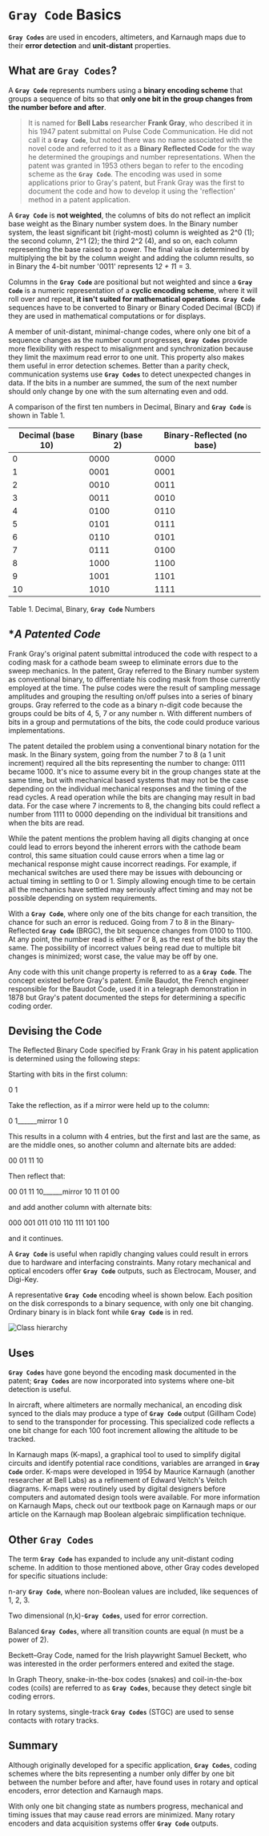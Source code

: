 # **`Gray Code`** Basics

**`Gray Codes`** are used in encoders, altimeters, and Karnaugh maps due to their **error detection** and **unit-distant** properties.

## What are **`Gray Codes`**?
A **`Gray Code`** represents numbers using a **binary encoding scheme** that groups a sequence of bits so that **only one bit in the group changes from the number before and after**. 

> It is named for **Bell Labs** researcher **Frank Gray**, who described it in his 1947 patent submittal on Pulse Code Communication. He did not call it a **`Gray Code`**, but noted there was no name associated with the novel code and referred to it as a **Binary Reflected Code** for the way he determined the groupings and number representations. When the patent was granted in 1953 others began to refer to the encoding scheme as the **`Gray Code`**. The encoding was used in some applications prior to Gray's patent, but Frank Gray was the first to document the code and how to develop it using the 'reflection' method in a patent application.

A **`Gray Code`** is **not weighted**, the columns of bits do not reflect an implicit base weight as the Binary number system does. In the Binary number system, the least significant bit (right-most) column is weighted as 2^0 (1); the second column, 2^1 (2); the third 2^2 (4), and so on, each column representing the base raised to a power. The final value is determined by multiplying the bit by the column weight and adding the column results, so in Binary the 4-bit number '0011' represents 1*2 + 1*1 = 3. 

Columns in the **`Gray Code`** are positional but not weighted and since a **`Gray Code`** is a numeric representation of a **cyclic encoding scheme**, where it will roll over and repeat, **it isn't suited for mathematical operations**. **`Gray Code`** sequences have to be converted to Binary or Binary Coded Decimal (BCD) if they are used in mathematical computations or for displays.

A member of unit-distant, minimal-change codes, where only one bit of a sequence changes as the number count progresses, **`Gray Codes`** provide more flexibility with respect to misalignment and synchronization because they limit the maximum read error to one unit. This property also makes them useful in error detection schemes. Better than a parity check, communication systems use **`Gray Codes`** to detect unexpected changes in data. If the bits in a number are summed, the sum of the next number should only change by one with the sum alternating even and odd.

A comparison of the first ten numbers in Decimal, Binary and **`Gray Code`** is shown in Table 1.

|Decimal (base 10)  |Binary (base 2)  |Binary-Reflected (no base)|
|-------------------|-----------------|--------------------------|
| 0                 | 0000            | 0000                     |
| 1                 | 0001            | 0001                     |
| 2                 | 0010            | 0011                     |
| 3                 | 0011            | 0010                     |
| 4                 | 0100            | 0110                     |
| 5                 | 0101            | 0111                     |
| 6                 | 0110            | 0101                     |
| 7                 | 0111            | 0100                     |
| 8                 | 1000            | 1100                     |
| 9                 | 1001            | 1101                     |
| 10                | 1010            | 1111                     |

Table 1. Decimal, Binary, **`Gray Code`** Numbers

## **A Patented Code*

Frank Gray's original patent submittal introduced the code with respect to a coding mask for a cathode beam sweep to eliminate errors due to the sweep mechanics. In the patent, Gray referred to the Binary number system as conventional binary, to differentiate his coding mask from those currently employed at the time. The pulse codes were the result of sampling message amplitudes and grouping the resulting on/off pulses into a series of binary groups. Gray referred to the code as a binary n-digit code because the groups could be bits of 4, 5, 7 or any number n. With different numbers of bits in a group and permutations of the bits, the code could produce various implementations.

The patent detailed the problem using a conventional binary notation for the mask. In the Binary system, going from the number 7 to 8 (a 1 unit increment) required all the bits representing the number to change: 0111 became 1000. It's nice to assume every bit in the group changes state at the same time, but with mechanical based systems that may not be the case depending on the individual mechanical responses and the timing of the read cycles. A read operation while the bits are changing may result in bad data. For the case where 7 increments to 8, the changing bits could reflect a number from 1111 to 0000 depending on the individual bit transitions and when the bits are read.

While the patent mentions the problem having all digits changing at once could lead to errors beyond the inherent errors with the cathode beam control, this same situation could cause errors when a time lag or mechanical response might cause incorrect readings. For example, if mechanical switches are used there may be issues with debouncing or actual timing in settling to 0 or 1. Simply allowing enough time to be certain all the mechanics have settled may seriously affect timing and may not be possible depending on system requirements.

With a **`Gray Code`**, where only one of the bits change for each transition, the chance for such an error is reduced. Going from 7 to 8 in the Binary-Reflected **`Gray Code`** (BRGC), the bit sequence changes from 0100 to 1100. At any point, the number read is either 7 or 8, as the rest of the bits stay the same. The possibility of incorrect values being read due to multiple bit changes is minimized; worst case, the value may be off by one.

Any code with this unit change property is referred to as a **`Gray Code`**. The concept existed before Gray's patent. Émile Baudot, the French engineer responsible for the Baudot Code, used it in a telegraph demonstration in 1878 but Gray's patent documented the steps for determining a specific coding order.

## Devising the Code

The Reflected Binary Code specified by Frank Gray in his patent application is determined using the following steps:

Starting with bits in the first column:

0
1

Take the reflection, as if a mirror were held up to the column:

0
1______mirror
1
0

This results in a column with 4 entries, but the first and last are the same, as are the middle ones, so another column and alternate bits are added:

00
01
11
10

Then reflect that:

00
01
11
10______mirror
10
11
01
00

and add another column with alternate bits:

000
001
011
010
110
111
101
100

and it continues.

A **`Gray Code`** is useful when rapidly changing values could result in errors due to hardware and interfacing constraints. Many rotary mechanical and optical encoders offer **`Gray Code`** outputs, such as Electrocam, Mouser, and Digi-Key.

A representative **`Gray Code`** encoding wheel is shown below.  Each position on the disk corresponds to a binary sequence, with only one bit changing. Ordinary binary is in black font while **`Gray Code`** is in red.

![Class hierarchy](assets\Gray_Code_encoding_wheel_resize.png "Gray Code") <br/>
 

## Uses

**`Gray Codes`** have gone beyond the encoding mask documented in the patent; **`Gray Codes`** are now incorporated into systems where one-bit detection is useful.

In aircraft, where altimeters are normally mechanical, an encoding disk synced to the dials may produce a type of **`Gray Code`** output (Gillham Code) to send to the transponder for processing. This specialized code reflects a one bit change for each 100 foot increment allowing the altitude to be tracked.

In Karnaugh maps (K-maps), a graphical tool to used to simplify digital circuits and identify potential race conditions, variables are arranged in **`Gray Code`** order. K-maps were developed in 1954 by Maurice Karnaugh (another researcher at Bell Labs) as a refinement of Edward Veitch's Veitch diagrams. K-maps were routinely used by digital designers before computers and automated design tools were available. For more information on Karnaugh Maps, check out our textbook page on Karnaugh maps or our article on the Karnaugh map Boolean algebraic simplification technique.

## Other **`Gray Codes`**

The term **`Gray Code`** has expanded to include any unit-distant coding scheme. In addition to those mentioned above, other Gray codes developed for specific situations include:

n-ary **`Gray Code`**, where non-Boolean values are included, like sequences of 1, 2, 3.

Two dimensional (n,k)-**`Gray Codes`**, used for error correction.

Balanced **`Gray Codes`**, where all transition counts are equal (n must be a power of 2).

Beckett–Gray Code, named for the Irish playwright Samuel Beckett, who was interested in the order performers entered and exited the stage.

In Graph Theory, snake-in-the-box codes (snakes) and coil-in-the-box codes (coils) are referred to as **`Gray Codes`**, because they detect single bit coding errors.

In rotary systems, single-track **`Gray Codes`** (STGC) are used to sense contacts with rotary tracks.

 

## Summary

Although originally developed for a specific application, **`Gray Codes`**, coding schemes where the bits representing a number only differ by one bit between the number before and after, have found uses in rotary and optical encoders, error detection and Karnaugh maps. 

With only one bit changing state as numbers progress, mechanical and timing issues that may cause read errors are minimized. Many rotary encoders and data acquisition systems offer **`Gray Code`** outputs.
